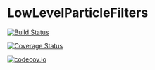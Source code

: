 # LowLevelParticleFilters

[![Build Status](https://travis-ci.org/baggepinnen/LowLevelParticleFilters.jl.svg?branch=master)](https://travis-ci.org/baggepinnen/LowLevelParticleFilters.jl)

[![Coverage Status](https://coveralls.io/repos/baggepinnen/LowLevelParticleFilters.jl/badge.svg?branch=master&service=github)](https://coveralls.io/github/baggepinnen/LowLevelParticleFilters.jl?branch=master)

[![codecov.io](http://codecov.io/github/baggepinnen/LowLevelParticleFilters.jl/coverage.svg?branch=master)](http://codecov.io/github/baggepinnen/LowLevelParticleFilters.jl?branch=master)
